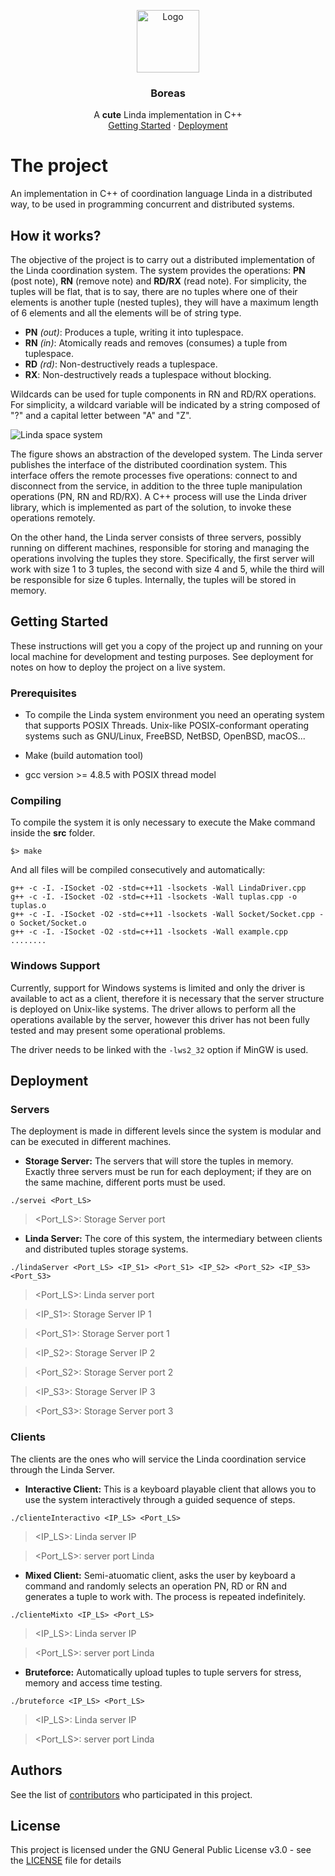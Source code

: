<p align="center">
    <img src="https://i.imgur.com/4JpMe9r.png" alt="Logo" width=100 height=100>
  </a>

  <h3 align="center">Boreas</h3>

  <p align="center">
  A <b>cute</b> Linda implementation in C++
    <br>
    <a href="https://github.com/aeri/Boreas/blob/master/README.md#Getting-Started">Getting Started</a>
    ·
    <a href="https://github.com/aeri/Boreas/blob/master/README.md#deployment">Deployment</a>
  </p>
</p>

# The project
An implementation in C++ of coordination language Linda in a distributed way, to be used in programming concurrent and distributed systems.

## How it works?
The objective of the project is to carry out a distributed implementation of the Linda coordination system. The system provides the operations: **PN** (post note), **RN** (remove note) and **RD/RX** (read note). For simplicity, the tuples will be flat, that is to say, there are no tuples where one of their elements is another tuple (nested tuples), they will have a maximum length of 6 elements and all the elements will be of string type.

* **PN** *(out)*: Produces a tuple, writing it into tuplespace.
* **RN** *(in)*: Atomically reads and removes (consumes) a tuple from tuplespace. 
* **RD** *(rd)*: Non-destructively reads a tuplespace.
* **RX**: Non-destructively reads a tuplespace without blocking.

Wildcards can be used for tuple components in RN and RD/RX operations. For simplicity, a wildcard variable will be indicated by a string composed of "?" and a capital letter between "A" and "Z".


![Linda space system](https://i.imgur.com/qHnOAVo.png)


The figure shows an abstraction of the developed system.
The Linda server publishes the interface of the distributed coordination system. This interface offers the remote processes five operations: connect to and disconnect from the service, in addition to the three tuple manipulation operations (PN, RN and RD/RX). A C++ process will use the Linda driver library, which is implemented as part of the solution, to invoke these operations remotely.



On the other hand, the Linda server consists of three servers, possibly running on different machines, responsible for storing and managing the operations involving the tuples they store. Specifically, the first server will work with size 1 to 3 tuples, the second with size 4 and 5, while the third will be responsible for size 6 tuples. Internally, the tuples will be stored in memory.

## Getting Started

These instructions will get you a copy of the project up and running on your local machine for development and testing purposes. See deployment for notes on how to deploy the project on a live system.

### Prerequisites

* To compile the Linda system environment you need an operating system that supports POSIX Threads. Unix-like POSIX-conformant operating systems such as GNU/Linux, FreeBSD, NetBSD, OpenBSD, macOS...

* Make (build automation tool)

* gcc version >= 4.8.5 with POSIX thread model


### Compiling
To compile the system it is only necessary to execute the Make command inside the **src** folder.


```
$> make
```

And all files will be compiled consecutively and automatically:

```
g++ -c -I. -ISocket -O2 -std=c++11 -lsockets -Wall LindaDriver.cpp
g++ -c -I. -ISocket -O2 -std=c++11 -lsockets -Wall tuplas.cpp -o tuplas.o
g++ -c -I. -ISocket -O2 -std=c++11 -lsockets -Wall Socket/Socket.cpp -o Socket/Socket.o
g++ -c -I. -ISocket -O2 -std=c++11 -lsockets -Wall example.cpp
........
```

### Windows Support

Currently, support for Windows systems is limited and only the driver is available to act as a client, therefore it is necessary that the server structure is deployed on Unix-like systems. The driver allows to perform all the operations available by the server, however this driver has not been fully tested and may present some operational problems.

The driver needs to be linked with the ```-lws2_32``` option if MinGW is used.

## Deployment

### Servers
The deployment is made in different levels since the system is modular and can be executed in different machines.

* **Storage Server:** The servers that will store the tuples in memory. Exactly three servers must be run for each deployment; if they are on the same machine, different ports must be used.

```
./servei <Port_LS>
```
><Port_LS>: Storage Server port


* **Linda Server:** The core of this system, the intermediary between clients and distributed tuples storage systems.

```
./lindaServer <Port_LS> <IP_S1> <Port_S1> <IP_S2> <Port_S2> <IP_S3> <Port_S3>
```
><Port_LS>: Linda server port

><IP_S1>: Storage Server IP 1

><Port_S1>: Storage Server port 1

><IP_S2>: Storage Server IP 2

><Port_S2>: Storage Server port 2

><IP_S3>: Storage Server IP 3

><Port_S3>: Storage Server port 3
  

### Clients

The clients are the ones who will service the Linda coordination service through the Linda Server.

* **Interactive Client:** This is a keyboard playable client that allows you to use the system interactively through a guided sequence of steps.

```
./clienteInteractivo <IP_LS> <Port_LS>
```
     
><IP_LS>: Linda server IP

><Port_LS>: server port Linda


* **Mixed Client:** Semi-atuomatic client, asks the user by keyboard a command and randomly selects an operation PN, RD or RN and generates a tuple to work with. The process is repeated indefinitely.

```
./clienteMixto <IP_LS> <Port_LS>
```
     
><IP_LS>: Linda server IP

><Port_LS>: server port Linda

* **Bruteforce:** Automatically upload tuples to tuple servers for stress, memory and access time testing.

```
./bruteforce <IP_LS> <Port_LS>
```
     
><IP_LS>: Linda server IP

><Port_LS>: server port Linda


## Authors

See the list of [contributors](https://github.com/aeri/Boreas/graphs/contributors) who participated in this project.

## License

This project is licensed under the GNU General Public License v3.0 - see the [LICENSE](COPYING) file for details
